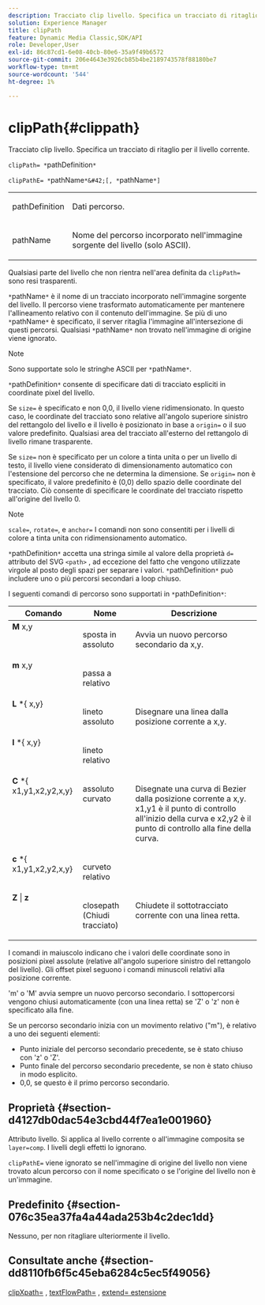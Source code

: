 ```yaml
---
description: Tracciato clip livello. Specifica un tracciato di ritaglio per il livello corrente.
solution: Experience Manager
title: clipPath
feature: Dynamic Media Classic,SDK/API
role: Developer,User
exl-id: 86c87cd1-6e08-40cb-80e6-35a9f49b6572
source-git-commit: 206e4643e3926cb85b4be2189743578f88180be7
workflow-type: tm+mt
source-wordcount: '544'
ht-degree: 1%

---
```


# clipPath{#clippath}

Tracciato clip livello. Specifica un tracciato di ritaglio per il livello corrente.

`clipPath= *`pathDefinition`*`

`clipPathE= *`pathName`*&#42;[, *`pathName`*]`

<table id="simpletable_275E2A5FAB804C6388BD110D2ACA3C82"> 
 <tr class="strow"> 
  <td class="stentry"> <p><span class="codeph"> <span class="varname"> pathDefinition</span> </span> </p> </td> 
  <td class="stentry"> <p>Dati percorso. </p></td> 
 </tr> 
 <tr class="strow"> 
  <td class="stentry"> <p><span class="codeph"> <span class="varname"> pathName</span></span> </p> </td> 
  <td class="stentry"> <p>Nome del percorso incorporato nell'immagine sorgente del livello (solo ASCII). </p></td> 
 </tr> 
</table>

Qualsiasi parte del livello che non rientra nell&#39;area definita da `clipPath=` sono resi trasparenti.

`*`pathName`*` è il nome di un tracciato incorporato nell&#39;immagine sorgente del livello. Il percorso viene trasformato automaticamente per mantenere l&#39;allineamento relativo con il contenuto dell&#39;immagine. Se più di uno `*`pathName`*` è specificato, il server ritaglia l&#39;immagine all&#39;intersezione di questi percorsi. Qualsiasi `*`pathName`*` non trovato nell&#39;immagine di origine viene ignorato.

>[!NOTE]
>
>Sono supportate solo le stringhe ASCII per `*`pathName`*`.

`*`pathDefinition`*` consente di specificare dati di tracciato espliciti in coordinate pixel del livello.

Se `size=` è specificato e non 0,0, il livello viene ridimensionato. In questo caso, le coordinate del tracciato sono relative all&#39;angolo superiore sinistro del rettangolo del livello e il livello è posizionato in base a `origin=` o il suo valore predefinito. Qualsiasi area del tracciato all&#39;esterno del rettangolo di livello rimane trasparente.

Se `size=` non è specificato per un colore a tinta unita o per un livello di testo, il livello viene considerato di dimensionamento automatico con l&#39;estensione del percorso che ne determina la dimensione. Se `origin=` non è specificato, il valore predefinito è (0,0) dello spazio delle coordinate del tracciato. Ciò consente di specificare le coordinate del tracciato rispetto all&#39;origine del livello 0.

>[!NOTE]
>
>`scale=`, `rotate=`, e `anchor=` I comandi non sono consentiti per i livelli di colore a tinta unita con ridimensionamento automatico.

`*`pathDefinition`*` accetta una stringa simile al valore della proprietà `d=` attributo del SVG `<path>` , ad eccezione del fatto che vengono utilizzate virgole al posto degli spazi per separare i valori. `*`pathDefinition`*` può includere uno o più percorsi secondari a loop chiuso.

I seguenti comandi di percorso sono supportati in `*`pathDefinition`*`:

<table id="table_A74DD7A48B1C417D9D4BA46BECEAB981"> 
 <thead> 
  <tr> 
   <th class="entry"> <b> Comando</b> </th> 
   <th class="entry"> <b> Nome</b> </th> 
   <th class="entry"> <b> Descrizione</b> </th> 
  </tr> 
 </thead>
 <tbody> 
  <tr valign="top"> 
   <td> <b> M</b> <span class="varname"> x,y</span> </td> 
   <td> <p> sposta in assoluto </p> </td> 
   <td> <p> Avvia un nuovo percorso secondario da x,y. </p> </td> 
  </tr> 
  <tr valign="top"> 
   <td> <b> m</b> <span class="varname"> x,y</span> </td> 
   <td> <p> passa a relativo </p> </td> 
  </tr> 
  <tr valign="top"> 
   <td> <b> L</b> *{<span class="varname"> x,y</span>} </td> 
   <td> <p> lineto assoluto </p> </td> 
   <td> <p> Disegnare una linea dalla posizione corrente a x,y. </p> </td> 
  </tr> 
  <tr valign="top"> 
   <td> <b> l</b> *{<span class="varname"> x,y</span>} </td> 
   <td> <p> lineto relativo </p> </td> 
  </tr> 
  <tr valign="top"> 
   <td> <b> C</b> *{<span class="varname"> x1,y1,x2,y2,x,y</span>} </td> 
   <td> <p> assoluto curvato </p> </td> 
   <td> <p> Disegnate una curva di Bezier dalla posizione corrente a x,y. x1,y1 è il punto di controllo all'inizio della curva e x2,y2 è il punto di controllo alla fine della curva. </p> </td> 
  </tr> 
  <tr valign="top"> 
   <td> <b> c</b> *{<span class="varname"> x1,y1,x2,y2,x,y</span>} </td> 
   <td> <p> curveto relativo </p> </td> 
  </tr> 
  <tr valign="top"> 
   <td> <b> Z</b> | <b>z</b> </td> 
   <td> <p> closepath (Chiudi tracciato) </p> </td> 
   <td> <p> Chiudete il sottotracciato corrente con una linea retta. </p> </td> 
  </tr> 
 </tbody> 
</table>

I comandi in maiuscolo indicano che i valori delle coordinate sono in posizioni pixel assolute (relative all&#39;angolo superiore sinistro del rettangolo del livello). Gli offset pixel seguono i comandi minuscoli relativi alla posizione corrente.

&#39;m&#39; o &#39;M&#39; avvia sempre un nuovo percorso secondario. I sottopercorsi vengono chiusi automaticamente (con una linea retta) se &#39;Z&#39; o &#39;z&#39; non è specificato alla fine.

Se un percorso secondario inizia con un movimento relativo (&quot;m&quot;), è relativo a uno dei seguenti elementi:

* Punto iniziale del percorso secondario precedente, se è stato chiuso con &#39;z&#39; o &#39;Z&#39;.
* Punto finale del percorso secondario precedente, se non è stato chiuso in modo esplicito.
* 0,0, se questo è il primo percorso secondario.

## Proprietà {#section-d4127db0dac54e3cbd44f7ea1e001960}

Attributo livello. Si applica al livello corrente o all&#39;immagine composita se `layer=comp`. I livelli degli effetti lo ignorano.

`clipPathE=` viene ignorato se nell&#39;immagine di origine del livello non viene trovato alcun percorso con il nome specificato o se l&#39;origine del livello non è un&#39;immagine.

## Predefinito {#section-076c35ea37fa4a44ada253b4c2dec1dd}

Nessuno, per non ritagliare ulteriormente il livello.

## Consultate anche {#section-dd8110fb6f5c45eba6284c5ec5f49056}

[clipXpath=](../../../../../is-api/http-ref/image-serving-api-ref/c-http-protocol-reference/c-command-reference/r-clipxpath.md#reference-17e5e4da3e044943af8f963f58a45f53) , [textFlowPath=](../../../../../is-api/http-ref/image-serving-api-ref/c-http-protocol-reference/c-command-reference/r-textflowpath.md#reference-0b8d9493d71342f0b6a64a6d221584ef) , [extend= estensione](../../../../../is-api/http-ref/image-serving-api-ref/c-http-protocol-reference/c-command-reference/r-extend.md#reference-7e9156beb285459d830e2d56782a74ac)
